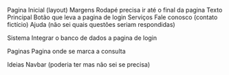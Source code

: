 Pagina Inicial (layout)
	Margens
	Rodapé precisa ir até o final da pagina
	Texto Principal
	Botão que leva a pagina de login
	Serviços
	Fale conosco (contato fictício)
	Ajuda (não sei quais questões seriam respondidas)


Sistema
	Integrar o banco de dados a pagina de login

Paginas
	Pagina onde se marca a consulta

Ideias
	Navbar (poderia ter mas não sei se precisa)
